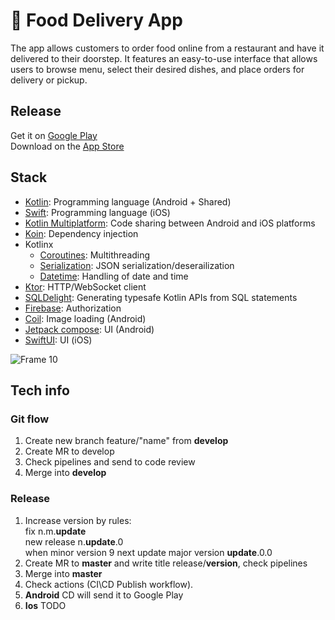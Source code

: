 # 🍕 Food Delivery App

The app allows customers to order food online from a restaurant and have it delivered to their doorstep. It features an easy-to-use interface that allows users to browse menu, select their desired dishes, and place orders for delivery or pickup.

## Release

Get it on [Google Play](https://play.google.com/store/apps/details?id=com.bunbeuaty.papakarlo) <br/>
Download on the [App Store](https://apps.apple.com/ru/app/%D0%BF%D0%B0%D0%BF%D0%B0-%D0%BA%D0%B0%D1%80%D0%BB%D0%BE/id6443966083)

## Stack

- [Kotlin](https://kotlinlang.org/): Programming language (Android + Shared)
- [Swift](https://developer.apple.com/swift/): Programming language (iOS)
- [Kotlin Multiplatform](https://kotlinlang.org/lp/mobile/): Code sharing between Android and iOS platforms
- [Koin](https://insert-koin.io/): Dependency injection
- Kotlinx
  - [Coroutines](https://github.com/Kotlin/kotlinx.coroutines): Multithreading
  - [Serialization](https://github.com/Kotlin/kotlinx.serialization): JSON serialization/deserailization
  - [Datetime](https://github.com/Kotlin/kotlinx-datetime): Handling of date and time
- [Ktor](https://ktor.io/): HTTP/WebSocket client
- [SQLDelight](https://cashapp.github.io/sqldelight/2.0.0-alpha05/): Generating typesafe Kotlin APIs from SQL statements
- [Firebase](https://firebase.google.com/): Authorization
- [Coil](https://coil-kt.github.io/coil/): Image loading (Android)
- [Jetpack compose](https://developer.android.com/jetpack/compose): UI (Android)
- [SwiftUI](https://developer.apple.com/xcode/swiftui/): UI (iOS)

![Frame 10](https://github.com/user-attachments/assets/e38eda17-7996-45b9-937b-576ae92cd7f9)

## Tech info

### Git flow
1. Create new branch feature/"name" from **develop** <br/>
2. Create MR to develop
3. Check pipelines and send to code review <br/>
4. Merge into **develop** <br/>

### Release

1. Increase version by rules: <br/>
    fix n.m.**update** <br/>
    new release n.**update**.0 <br/>
    when minor version 9 next update major version **update**.0.0 <br/>
2. Create MR to **master** and write title release/**version**, check pipelines <br/>
3. Merge into **master**
4. Check actions (CI\CD Publish workflow).
5. **Android** CD will send it to Google Play <br/>
6. **Ios** TODO 

